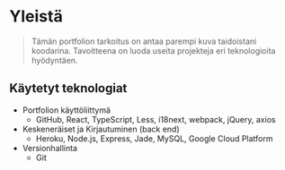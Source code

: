# Yleistä

> Tämän portfolion tarkoitus on antaa parempi kuva taidoistani koodarina.
> Tavoitteena on luoda useita projekteja eri teknologioita hyödyntäen.

## Käytetyt teknologiat

-   Portfolion käyttöliittymä
    -   GitHub, React, TypeScript, Less, i18next, webpack, jQuery, axios
-   Keskeneräiset ja Kirjautuminen (back end)
    -   Heroku, Node.js, Express, Jade, MySQL, Google Cloud Platform
-   Versionhallinta
    -   Git
